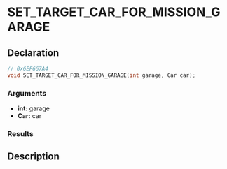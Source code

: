# SET_TARGET_CAR_FOR_MISSION_GARAGE

## Declaration
```cpp
// 0x6EF667A4
void SET_TARGET_CAR_FOR_MISSION_GARAGE(int garage, Car car);
```

### Arguments
- **int:** garage
- **Car:** car

### Results

## Description
